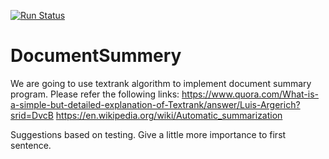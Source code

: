 [![Run Status](https://api.shippable.com/projects/59b265a0d1902e07009d4433/badge?branch=Ranktext)](https://app.shippable.com/github/axelJames/DocumentSummery)
# DocumentSummery
We are going to use textrank algorithm to implement document summary program.
Please refer the following links:
https://www.quora.com/What-is-a-simple-but-detailed-explanation-of-Textrank/answer/Luis-Argerich?srid=DvcB
https://en.wikipedia.org/wiki/Automatic_summarization


Suggestions based on testing.
Give a little more importance to first sentence.

